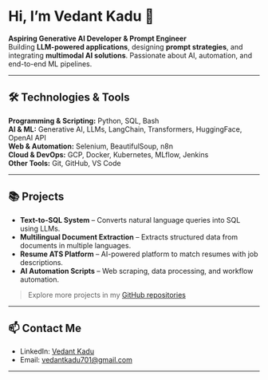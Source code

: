 # Hi, I’m Vedant Kadu 👋
**Aspiring Generative AI Developer & Prompt Engineer**  
Building **LLM-powered applications**, designing **prompt strategies**, and integrating **multimodal AI solutions**. Passionate about AI, automation, and end-to-end ML pipelines.

---

## 🛠️ Technologies & Tools
**Programming & Scripting:** Python, SQL, Bash  
**AI & ML:** Generative AI, LLMs, LangChain, Transformers, HuggingFace, OpenAI API  
**Web & Automation:** Selenium, BeautifulSoup, n8n  
**Cloud & DevOps:** GCP, Docker, Kubernetes, MLflow, Jenkins  
**Other Tools:** Git, GitHub, VS Code  

---

## 📚 Projects
- **Text-to-SQL System** – Converts natural language queries into SQL using LLMs.  
- **Multilingual Document Extraction** – Extracts structured data from documents in multiple languages.  
- **Resume ATS Platform** – AI-powered platform to match resumes with job descriptions.  
- **AI Automation Scripts** – Web scraping, data processing, and workflow automation.

> Explore more projects in my [GitHub repositories](https://github.com/vedaantkadu/)  

---

## 📫 Contact Me
- LinkedIn: [Vedant Kadu](https://www.linkedin.com/in/vedantkadu25/)  
- Email: vedantkadu701@gmail.com  

---
